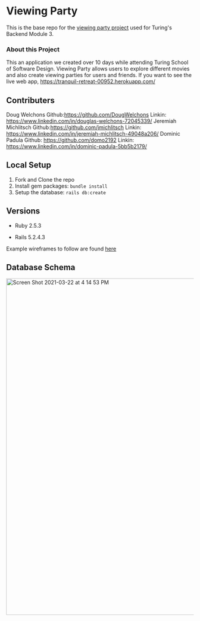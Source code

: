 # Viewing Party

This is the base repo for the [viewing party project](https://backend.turing.io/module3/projects/viewing_party) used for Turing's Backend Module 3.

### About this Project
This an application we created over 10 days while attending Turing School of Software Design. Viewing Party allows users to explore different movies and also create 
viewing parties for users and friends. If you want to see the live web app, https://tranquil-retreat-00952.herokuapp.com/ 


## Contributers 
Doug Welchons Github:https://github.com/DougWelchons Linkin: https://www.linkedin.com/in/douglas-welchons-72045339/
Jeremiah Michlitsch Github:https://github.com/jmichlitsch Linkin: https://www.linkedin.com/in/jeremiah-michlitsch-49048a206/
Dominic Padula Github: https://github.com/domo2192 Linkin: https://www.linkedin.com/in/dominic-padula-5bb5b2179/

## Local Setup

1. Fork and Clone the repo
2. Install gem packages: `bundle install`
3. Setup the database: `rails db:create`


## Versions

- Ruby 2.5.3

- Rails 5.2.4.3

Example wireframes to follow are found [here](https://backend.turing.io/module3/projects/viewing_party/wireframes)

## Database Schema

<img width="901" alt="Screen Shot 2021-03-22 at 4 14 53 PM" src="https://user-images.githubusercontent.com/70593322/112065213-e2355c80-8b29-11eb-98d7-aa4f975926ef.png">

